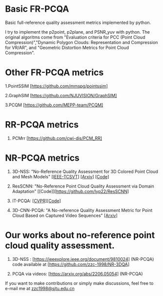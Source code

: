 # Basic FR-PCQA
Basic full-reference quality assessment metrics implemented by python.

I try to implement the p2point, p2plane, and PSNR_yuv with python.
The original algoritms come from "Evaluation criteria for PCC (Point Cloud Compression)","Dynamic Polygon Clouds: Representation and Compression for VR/AR", and "Geometric Distortion Metrics for Point Cloud Compression".

# Other FR-PCQA metrics

1.PointSSIM [https://github.com/mmspg/pointssim]

2.GraphSIM [https://github.com/NJUVISION/GraphSIM]

3.PCQM [https://github.com/MEPP-team/PCQM]

# RR-PCQA metrics

1. PCMrr [https://github.com/cwi-dis/PCM_RR]

# NR-PCQA metrics

1. 3D-NSS: "No-Reference Quality Assessment for 3D Colored Point Cloud and Mesh Models" [[IEEE-TCSVT]](https://ieeexplore.ieee.org/document/9810024) [[Arxiv]](https://arxiv.org/abs/2107.02041) [[Code]](https://github.com/zzc-1998/NR-3DQA)

2. ResSCNN: "No-Reference Point Cloud Quality Assessment via Domain Adaptation"  [[Code]][https://github.com/lyp22/ResSCNN]

3. IT-PCQA:  [[CVPR]](https://openaccess.thecvf.com/content/CVPR2022/papers/Yang_No-Reference_Point_Cloud_Quality_Assessment_via_Domain_Adaptation_CVPR_2022_paper.pdf)[[Code]](https://github.com/lyp22/IT-PCQA)

4. 3D-CNN-PCQA: "A No-reference Quality Assessment Metric for Point Cloud Based on Captured Video Sequences" [[Arxiv]](https://arxiv.org/abs/2206.05054)

# Our works about no-reference point cloud quality assessment.

1. 3D-NSS : [https://ieeexplore.ieee.org/document/9810024] (NR-PCQA) code available at [https://github.com/zzc-1998/NR-3DQA]

2. PCQA via videos: [https://arxiv.org/abs/2206.05054] (NR-PCQA)

If you want to make contributions or simply make discussions, feel free to e-mail me at zzc1998@sjtu.edu.cn
